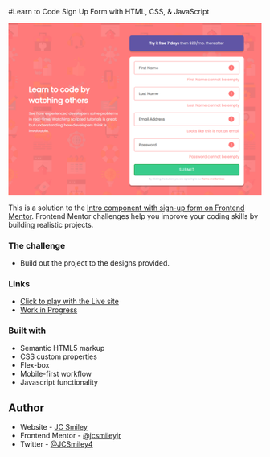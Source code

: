 #Learn to Code Sign Up Form with HTML, CSS, & JavaScript

![Final Outcome](./images/error-message.PNG)

This is a solution to the [Intro component with sign-up form on Frontend Mentor](https://www.frontendmentor.io/challenges/intro-component-with-signup-form-5cf91bd49edda32581d28fd1). Frontend Mentor challenges help you improve your coding skills by building realistic projects.

### The challenge

- Build out the project to the designs provided.

### Links

- [Click to play with the Live site](https://jcsmileyjr.github.io/Intro-Signup-Form/)
- [Work in Progress](https://dev.to/jcsmileyjr/frontend-challenge-10-four-card-feature-4cj6)

### Built with

- Semantic HTML5 markup
- CSS custom properties
- Flex-box
- Mobile-first workflow
- Javascript functionality

## Author

- Website - [JC Smiley](https://www.jcsmileyjr.com)
- Frontend Mentor - [@jcsmileyjr](https://www.frontendmentor.io/profile/jcsmileyjr)
- Twitter - [@JCSmiley4](https://twitter.com/JCSmiley4)
